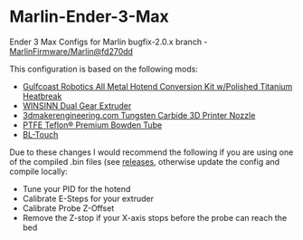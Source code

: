 # Marlin-Ender-3-Max
Ender 3 Max Configs for Marlin bugfix-2.0.x branch - [MarlinFirmware/Marlin@fd270dd](https://github.com/MarlinFirmware/Marlin/commit/fd270ddc6c5b4d78437d590ae8066326850555d7)

This configuration is based on the following mods:

* [Gulfcoast Robotics All Metal Hotend Conversion Kit w/Polished Titanium Heatbreak](https://amzn.to/3rg7BvT)
* [WINSINN Dual Gear Extruder](https://amzn.to/3qgkBQC)
* [3dmakerengineering.com Tungsten Carbide 3D Printer Nozzle](https://www.3dmakerengineering.com/collections/3d-printer-nozzles/products/tungsten-carbide-3d-printer-nozzle?variant=14784857112631)
* [PTFE Teflon® Premium Bowden Tube](https://www.3dmakerengineering.com/collections/accessories/products/ptfe-teflon-premium-bowden-tube)
* [BL-Touch](https://amzn.to/384td6M)

Due to these changes I would recommend the following if you are using one of the compiled .bin files (see [releases](https://github.com/ChadDevOps/Marlin-Ender-3-Max/releases), otherwise update the config and compile locally:

- Tune your PID for the hotend
- Calibrate E-Steps for your extruder
- Calibrate Probe Z-Offset 
- Remove the Z-stop if your X-axis stops before the probe can reach the bed

